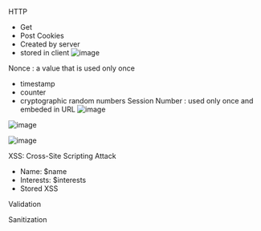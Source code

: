 HTTP
- Get 
- Post 
Cookies 
- Created by server
- stored in client
![image](https://github.com/user-attachments/assets/599c9f98-6dd7-42d4-b1ef-f17f89cff9ee)

Nonce : a value that is used only once 
- timestamp
- counter
- cryptographic random numbers
Session Number : used only once and embeded in URL
![image](https://github.com/user-attachments/assets/ad7a6a15-dbbc-47fa-b6d3-6078935a401f)

![image](https://github.com/user-attachments/assets/fe4f897e-921d-4f9d-873d-080acca1a54e)

![image](https://github.com/user-attachments/assets/e008d49b-2a54-48b7-b74c-6a79b07ce7e0)

XSS: Cross-Site Scripting Attack 
- Name: $name
- Interests: $interests
- Stored XSS

Validation 

Sanitization 
